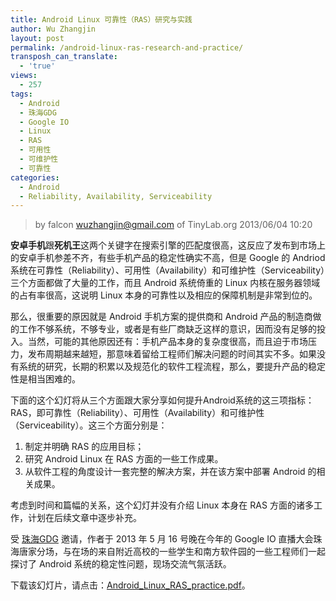 ```yaml
---
title: Android Linux 可靠性（RAS）研究与实践 
author: Wu Zhangjin
layout: post
permalink: /android-linux-ras-research-and-practice/
transposh_can_translate:
  - 'true'
views:
  - 257
tags:
  - Android
  - 珠海GDG
  - Google IO
  - Linux
  - RAS
  - 可用性
  - 可维护性
  - 可靠性
categories:
  - Android
  - Reliability, Availability, Serviceability
---
```


> by falcon <wuzhangjin@gmail.com> of TinyLab.org
> 2013/06/04 10:20

**安卓手机**跟**死机王**这两个关键字在搜索引擎的匹配度很高，这反应了发布到市场上的安卓手机参差不齐，有些手机产品的稳定性确实不高，但是 Google 的 Andriod 系统在可靠性（Reliability）、可用性（Availability）和可维护性（Serviceability）三个方面都做了大量的工作，而且 Android 系统倚重的 Linux 内核在服务器领域的占有率很高，这说明 Linux 本身的可靠性以及相应的保障机制是非常到位的。

那么，很重要的原因就是 Android 手机方案的提供商和 Android 产品的制造商做的工作不够系统，不够专业，或者是有些厂商缺乏这样的意识，因而没有足够的投入。当然，可能的其他原因还有：手机产品本身的复杂度很高，而且迫于市场压力，发布周期越来越短，那意味着留给工程师们解决问题的时间其实不多。如果没有系统的研究，长期的积累以及规范化的软件工程流程，那么，要提升产品的稳定性是相当困难的。

下面的这个幻灯将从三个方面跟大家分享如何提升Android系统的这三项指标：RAS，即可靠性（Reliability）、可用性（Availability）和可维护性（Serviceability）。这三个方面分别是：

1. 制定并明确 RAS 的应用目标；
2. 研究 Android Linux 在 RAS 方面的一些工作成果。
3. 从软件工程的角度设计一套完整的解决方案，并在该方案中部署 Android 的相关成果。

考虑到时间和篇幅的关系，这个幻灯并没有介绍 Linux 本身在 RAS 方面的诸多工作，计划在后续文章中逐步补充。

受 [珠海GDG](http://www.chinagdg.com/forum-94-1.html) 邀请，作者于 2013 年 5 月 16 号晚在今年的 Google IO 直播大会珠海唐家分场，与在场的来自附近高校的一些学生和南方软件园的一些工程师们一起探讨了 Android 系统的稳定性问题，现场交流气氛活跃。

下载该幻灯片，请点击：[Android_Linux_RAS_practice.pdf](/wp-content/uploads/2013/06/Android_Linux_RAS_practice.pdf)。
